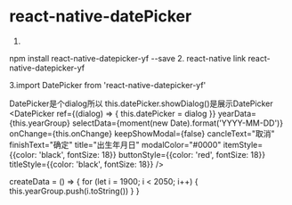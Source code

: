 # react-native-datePicker

1.
npm install  react-native-datepicker-yf --save
2.
react-native link react-native-datepicker-yf

3.import DatePicker from 'react-native-datepicker-yf'

DatePicker是个dialog所以 this.datePicker.showDialog()是展示DatePicker
<DatePicker
    ref={(dialog) => {
        this.datePicker = dialog
    }}
    yearData={this.yearGroup}
    selectData={moment(new Date).format('YYYY-MM-DD')}
    onChange={this.onChange}
    keepShowModal={false}
    cancleText="取消"
    finishText="确定"
    title="出生年月日"
    modalColor="#0000"
    itemStyle={{color: 'black', fontSize: 18}}
    buttonStyle={{color: 'red', fontSize: 18}}
    titleStyle={{color: 'black', fontSize: 18}}
/>

 createData = () => {
        for (let i = 1900; i < 2050; i++) {
            this.yearGroup.push(i.toString())
        }
    }
